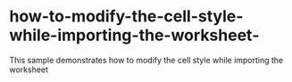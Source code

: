 # how-to-modify-the-cell-style-while-importing-the-worksheet-
This sample demonstrates how to modify the cell style while importing the worksheet
